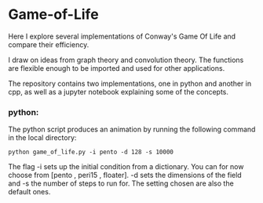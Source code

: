 

# Game-of-Life
Here I explore several implementations of Conway's Game Of Life and compare their efficiency.

I draw on ideas from graph theory and convolution theory. The functions are flexible enough to
be imported and used for other applications.

The repository contains two implementations, one in python and another in cpp, as well as a jupyter notebook explaining some of the concepts.

### python:

The python script produces an animation by running the following command in the local directory:


```console
python game_of_life.py -i pento -d 128 -s 10000

```
The flag -i sets up the initial condition from a dictionary. You can for now choose from [pento , peri15 , floater]. -d sets the dimensions of the field and -s the number of steps to run for. The setting chosen are also the default ones.



